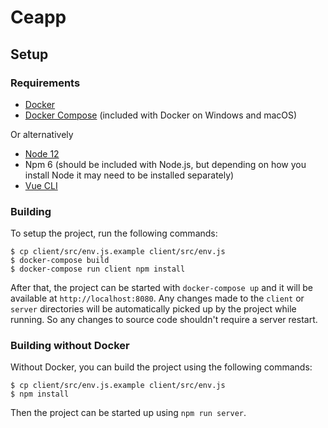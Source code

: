 # Ceapp

## Setup

### Requirements

- [Docker](https://www.docker.com/)
- [Docker Compose](https://docs.docker.com/compose/) (included with Docker on Windows and macOS)

Or alternatively

- [Node 12](https://nodejs.org/en/)
- Npm 6 (should be included with Node.js, but depending on how you install Node it may need to be installed separately)
- [Vue CLI](https://cli.vuejs.org/guide/installation.html)

### Building

To setup the project, run the following commands:

```
$ cp client/src/env.js.example client/src/env.js
$ docker-compose build
$ docker-compose run client npm install
```

After that, the project can be started with `docker-compose up` and it will be available at `http://localhost:8080`. Any changes made to the `client` or `server` directories will be automatically picked up by the project while running. So any changes to source code shouldn't require a server restart.

### Building without Docker

Without Docker, you can build the project using the following commands:

```
$ cp client/src/env.js.example client/src/env.js
$ npm install
```

Then the project can be started up using `npm run server`.
